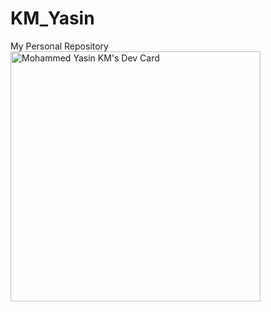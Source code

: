 # KM_Yasin
My Personal Repository 
<a href="https://app.daily.dev/kmyasin05"><img src="https://api.daily.dev/devcards/855e71496994491fbaeb20366df212fa.png?r=gnu" width="400" alt="Mohammed Yasin KM's Dev Card"/></a>
